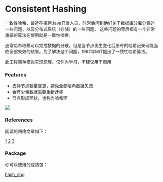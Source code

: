 # Consistent Hashing

一致性哈希，最近在招聘Java开发人员，时常会问到他们关于数据库分库分表的一些问题，以及分布式系统（存储）的一些问题。
这些问题的背后都有一个非常重要的算法在使用就是一致性哈希。

通常哈希取模可以完成数据的分散，但是当节点发生变化后原有的哈希记录可能面临全部失效的结果。为了解决这个问题，1997年MIT提出了一致性哈希算法。

此工程简单模拟实现原理，仅作为学习，不建议用于商用
### Features
- 支持节点数量变更，避免全部哈希数据失效
- 会有少量数据需要重新迁移
- 节点形成环状，也称为哈希环

![](http://xiaorui.cc/wp-content/uploads/2014/09/20140920083309_49625.gif)

### References

阅读的网络文章如下：

[1](http://www.zsythink.net/archives/1182/)
[2](http://xiaorui.cc/2014/09/20/%E4%BD%BF%E7%94%A8hashring%E5%AE%9E%E7%8E%B0python%E4%B8%8B%E7%9A%84%E4%B8%80%E8%87%B4%E6%80%A7hash/)
[3](https://blog.csdn.net/cywosp/article/details/23397179)

### Package
你可以使用的成熟包：

[hash_ring](https://github.com/Doist/hash_ring)